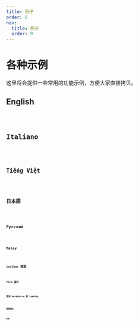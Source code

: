 ```yaml
---
title: 例子
order: 0
nav:
  title: 例子
  order: 9
---
```


# 各种示例

这里将会提供一些常用的功能示例，方便大家直接拷贝。

## English

<code src="./example/english.tsx" />

## Italiano

<code src="./example/italian.tsx" />

## Tiếng Việt

<code src="./example/vietnamese.tsx" />

## 日本語

<code src="./example/japanese.tsx" />

## Русский

<code src="./example/russian.tsx" />

## Malay

<code src="./example/malay.tsx" />

## toolbar 搜索

<code src="./example/search.tsx" />

## form 操作

<code src="./example/form.tsx" />

## 使用 dataSource 和 loading

<code src="./example/dataSource.tsx" />

## 受控模式

<code src="./example/columnsStateMap.tsx" />

## 轮询

<code src="./example/pollinga.tsx" />
